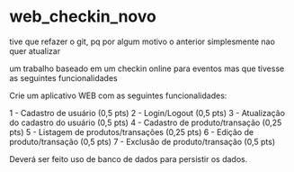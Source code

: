 # web_checkin_novo
tive que refazer o git, pq por algum motivo o anterior simplesmente nao quer atualizar 

um trabalho baseado em um checkin online para eventos mas que tivesse as seguintes funcionalidades

Crie um aplicativo WEB com as seguintes funcionalidades:

1 - Cadastro de usuário (0,5 pts)
2 - Login/Logout (0,5 pts)
3 - Atualização do cadastro do usuário (0,5 pts)
4 - Cadastro de produto/transação (0,25 pts)
5 - Listagem de produtos/transações (0,25 pts)
6 - Edição de produto/transação (0,5 pts)
7 - Exclusão de produto/transação (0,5 pts)

Deverá ser feito uso de banco de dados para persistir os dados.
